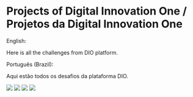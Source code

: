 # Projects of Digital Innovation One / Projetos da Digital Innovation One

English:

Here is all the challenges from DIO platform.

Português (Brazil):

Aqui estão todos os desafios da plataforma DIO.

<img src="https://user-images.githubusercontent.com/75752123/115881384-100c0a80-a422-11eb-8573-caaae50b3962.jpg">
<img src="https://user-images.githubusercontent.com/75752123/115881389-113d3780-a422-11eb-859c-ee833b5a4325.jpg">

<img src="https://user-images.githubusercontent.com/75752123/115879459-100b0b00-a420-11eb-92a7-9e37a6d8ca2b.jpg">
<img src="https://user-images.githubusercontent.com/75752123/115879463-10a3a180-a420-11eb-8437-e3134a96d632.jpg">

